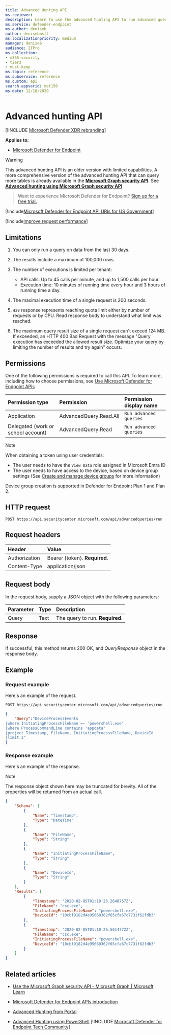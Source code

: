 ```yaml
---
title: Advanced Hunting API
ms.reviewer:
description: Learn to use the advanced hunting API to run advanced queries on Microsoft Defender for Endpoint. Find out about limitations and see an example.
ms.service: defender-endpoint
ms.author: deniseb
author: denisebmsft
ms.localizationpriority: medium
manager: deniseb
audience: ITPro
ms.collection: 
- m365-security
- tier3
- must-keep
ms.topic: reference
ms.subservice: reference
ms.custom: api
search.appverid: met150
ms.date: 12/18/2020
---
```


# Advanced hunting API

[!INCLUDE [Microsoft Defender XDR rebranding](../../includes/microsoft-defender.md)]

**Applies to:**
- [Microsoft Defender for Endpoint](../microsoft-defender-endpoint.md)
> [!WARNING]
> This advanced hunting API is an older version with limited capabilities. A more comprehensive version of the advanced hunting API that can query more tables is already available in the **[Microsoft Graph security API](/graph/api/resources/security-api-overview)**. See **[Advanced hunting using Microsoft Graph security API](/graph/api/resources/security-api-overview#advanced-hunting)**

> Want to experience Microsoft Defender for Endpoint? [Sign up for a free trial.](https://signup.microsoft.com/create-account/signup?products=7f379fee-c4f9-4278-b0a1-e4c8c2fcdf7e&ru=https://aka.ms/MDEp2OpenTrial?ocid=docs-wdatp-exposedapis-abovefoldlink)

[!include[Microsoft Defender for Endpoint API URIs for US Government](../../includes/microsoft-defender-api-usgov.md)]

[!include[Improve request performance](../../includes/improve-request-performance.md)]



## Limitations

1. You can only run a query on data from the last 30 days.

2. The results include a maximum of 100,000 rows.

3. The number of executions is limited per tenant:
   - API calls: Up to 45 calls per minute, and up to 1,500 calls per hour.
   - Execution time: 10 minutes of running time every hour and 3 hours of running time a day.

4. The maximal execution time of a single request is 200 seconds.

5. `429` response represents reaching quota limit either by number of requests or by CPU. Read response body to understand what limit was reached.

6. The maximum query result size of a single request can't exceed 124 MB. If exceeded, an HTTP 400 Bad Request with the message "Query execution has exceeded the allowed result size. Optimize your query by limiting the number of results and try again" occurs.

## Permissions

One of the following permissions is required to call this API. To learn more, including how to choose permissions, see [Use Microsoft Defender for Endpoint APIs](apis-intro.md)

|Permission type|Permission|Permission display name|
|:---|:---|:---|
|Application|AdvancedQuery.Read.All|`Run advanced queries`|
|Delegated (work or school account)|AdvancedQuery.Read|`Run advanced queries`|

> [!NOTE]
> When obtaining a token using user credentials:
>
> - The user needs to have the `View Data` role assigned in Microsoft Entra ID
> - The user needs to have access to the device, based on device group settings (See [Create and manage device groups](../machine-groups.md) for more information)
>
> Device group creation is supported in Defender for Endpoint Plan 1 and Plan 2.  

## HTTP request

```http
POST https://api.securitycenter.microsoft.com/api/advancedqueries/run
```

## Request headers

Header|Value
:---|:---
Authorization|Bearer {token}. **Required**.
Content-Type|application/json

## Request body

In the request body, supply a JSON object with the following parameters:

Parameter|Type|Description
:---|:---|:---
Query|Text|The query to run. **Required**.

## Response

If successful, this method returns 200 OK, and _QueryResponse_ object in the response body.

## Example

### Request example

Here's an example of the request.

```http
POST https://api.securitycenter.microsoft.com/api/advancedqueries/run
```

```json
{
    "Query":"DeviceProcessEvents
|where InitiatingProcessFileName =~ 'powershell.exe'
|where ProcessCommandLine contains 'appdata'
|project Timestamp, FileName, InitiatingProcessFileName, DeviceId
|limit 2"
}
```

### Response example

Here's an example of the response.

> [!NOTE]
> The response object shown here may be truncated for brevity. All of the properties will be returned from an actual call.

```json
{
    "Schema": [
        {
            "Name": "Timestamp",
            "Type": "DateTime"
        },
        {
            "Name": "FileName",
            "Type": "String"
        },
        {
            "Name": "InitiatingProcessFileName",
            "Type": "String"
        },
        {
            "Name": "DeviceId",
            "Type": "String"
        }
    ],
    "Results": [
        {
            "Timestamp": "2020-02-05T01:10:26.2648757Z",
            "FileName": "csc.exe",
            "InitiatingProcessFileName": "powershell.exe",
            "DeviceId": "10cbf9182d4e95660362f65cfa67c7731f62fdb3"
        },
        {
            "Timestamp": "2020-02-05T01:10:26.5614772Z",
            "FileName": "csc.exe",
            "InitiatingProcessFileName": "powershell.exe",
            "DeviceId": "10cbf9182d4e95660362f65cfa67c7731f62fdb3"
        }
    ]
}
```

## Related articles

- [Use the Microsoft Graph security API - Microsoft Graph | Microsoft Learn](/graph/api/resources/security-api-overview)

- [Microsoft Defender for Endpoint APIs introduction](apis-intro.md)
- [Advanced Hunting from Portal](/defender-xdr/advanced-hunting-query-language)
- [Advanced Hunting using PowerShell](run-advanced-query-sample-powershell.md)
[!INCLUDE [Microsoft Defender for Endpoint Tech Community](../../includes/defender-mde-techcommunity.md)]
